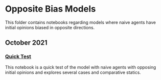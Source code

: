 # Opposite Bias Models

This folder contains notebooks regarding models where naive agents have initial opinions biased in opposite directions.

## October 2021

### [Quick Test](https://github.com/jbrightuniverse/strategic_influencer_of_naive_agents/blob/main/opposite_bias/quick_test.pdf)
This notebook is a quick test of the model with naive agents with opposing initial opinions and explores several cases and comparative statics.
